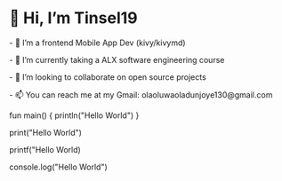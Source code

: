 <h1>👋 Hi, I’m Tinsel19</h1>
                           
<p>- 👀 I’m a frontend Mobile App Dev (kivy/kivymd) </p>
<p>- 🌱 I’m currently taking a ALX software engineering course </p>
<p>- 💞️ I’m looking to collaborate on open source projects </p>
<p>- 📫 You can reach me at my Gmail: olaoluwaoladunjoye130@gmail.com </p>

fun main() {
    println("Hello World")
}

print("Hello World")

printf("Hello World)

console.log("Hello World")
